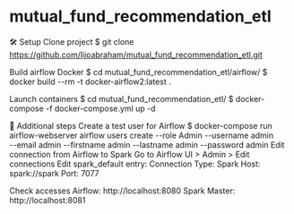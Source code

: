 # mutual_fund_recommendation_etl


🛠 Setup
Clone project
$ git clone https://github.com/lijoabraham/mutual_fund_recommendation_etl.git

Build airflow Docker
$ cd mutual_fund_recommendation_etl/airflow/
$ docker build --rm -t docker-airflow2:latest .

Launch containers
$ cd mutual_fund_recommendation_etl/
$ docker-compose -f docker-compose.yml up -d


👣 Additional steps
Create a test user for Airflow
$ docker-compose run airflow-webserver airflow users create --role Admin --username admin \
  --email admin --firstname admin --lastname admin --password admin
Edit connection from Airflow to Spark
Go to Airflow UI > Admin > Edit connections
Edit spark_default entry:
Connection Type: Spark
Host: spark://spark
Port: 7077

Check accesses
Airflow: http://localhost:8080
Spark Master: http://localhost:8081
